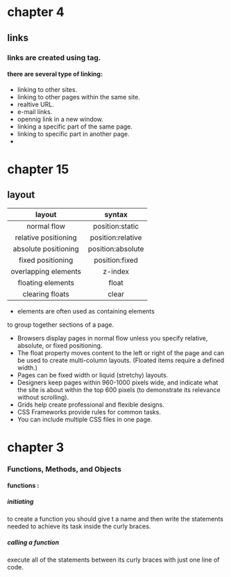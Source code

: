 # chapter 4 

## links 

### links are created using </a> tag. 
#### there are several type of linking: 
* linking to other sites. 
* linking to other pages within the same site. 
* realtive URL.
* e-mail links. 
* opennig link in a new window. 
* linking a specific part of the same page. 
* linking to specific part in another page. 
* 


# chapter 15

## layout 

|layout                  |syntax        |
|:---:                   | :---:        |
|normal flow             |position:static|
|relative positioning    |position:relative|
|absolute positioning    |position:absolute|
|fixed positioning       |position:fixed  | 
|overlapping elements    | z-index   |
|floating elements       | float    |
|clearing floats         |clear  |
 

* <div> elements are often used as containing elements
to group together sections of a page.
*  Browsers display pages in normal flow unless you
specify relative, absolute, or fixed positioning.
* The float property moves content to the left or right
of the page and can be used to create multi-column
layouts. (Floated items require a defined width.)
* Pages can be fixed width or liquid (stretchy) layouts.
* Designers keep pages within 960-1000 pixels wide,
and indicate what the site is about within the top 600
pixels (to demonstrate its relevance without scrolling).
* Grids help create professional and flexible designs.
* CSS Frameworks provide rules for common tasks.
* You can include multiple CSS files in one page.


# chapter 3
### Functions, Methods, and Objects

#### functions :
##### initiating
to create a function you should give t a name and then write the statements needed to achieve its task inside the curly braces. 
##### calling a function 
execute all of the statements between its curly braces with just one line of code. 




















